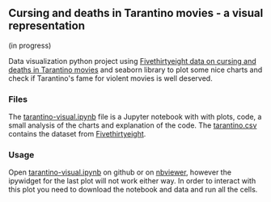 ## Cursing and deaths in Tarantino movies - a visual representation
(in progress)

Data visualization python project using [Fivethirtyeight data on cursing and deaths in Tarantino movies](https://github.com/fivethirtyeight/data/tree/master/tarantino) and seaborn library to plot some nice charts and check if Tarantino's fame for violent movies is well deserved.

### Files
The [tarantino-visual.ipynb](https://github.com/cellinebutuem/tarantino-cursing-visualization/blob/master/tarantino-visual.ipynb) file is a Jupyter notebook with with plots, code, a small analysis of the charts and explanation of the code.
The [tarantino.csv](https://github.com/cellinebutuem/tarantino-cursing-visualization/blob/master/tarantino.csv) contains the dataset from [Fivethirtyeight](https://fivethirtyeight.com).

### Usage
Open [tarantino-visual.ipynb](https://github.com/cellinebutuem/tarantino-cursing-visualization/blob/master/tarantino-visual.ipynb) on github or on [nbviewer](https://nbviewer.jupyter.org/github/cellinebutuem/tarantino-cursing-visualization/blob/master/tarantino-visual.ipynb), however the ipywidget for the last plot will not work either way. In order to interact with this plot you need to download the notebook and data and run all the cells.
